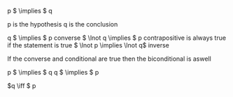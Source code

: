 p $ \implies $ q 

p is the hypothesis
q is the conclusion

q $ \implies $ p converse
 $ \lnot q \implies $ p contrapositive  is always true if the statement is true
$ \lnot p \implies \lnot q$ inverse 

If the converse and conditional are true then the biconditional is aswell

p $ \implies $ q 
q $ \implies $ p 

$q \iff $ p

